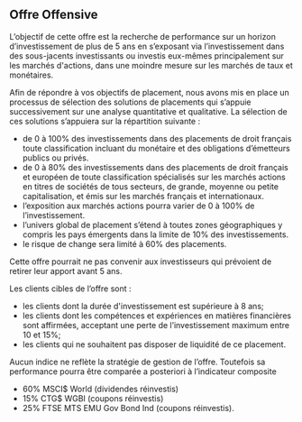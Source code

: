 ## **Offre Offensive**

L’objectif de cette offre est la recherche de performance sur un horizon d’investissement de plus de 5 ans en s’exposant via l’investissement dans des sous-jacents investissants ou investis eux-mêmes principalement sur les marchés d'actions, dans une moindre mesure sur les marchés de taux et monétaires.


Afin de répondre à vos objectifs de placement, nous avons mis en place un processus de sélection des solutions de placements qui s’appuie successivement sur une analyse quantitative et qualitative. La sélection de ces solutions s’appuiera sur la répartition suivante :

- de 0 à 100% des investissements dans des placements de droit français toute classification incluant du monétaire et des obligations d’émetteurs publics ou privés.
- de 0 à 80% des investissements dans des placements de droit français et européen de toute classification spécialisés sur les marchés actions en titres de sociétés de tous secteurs, de grande, moyenne ou petite capitalisation, et émis sur les marchés français et internationaux. 
- l’exposition aux marchés actions pourra varier de 0 à 100% de l’investissement.
- l’univers global de placement s’étend à toutes zones géographiques y compris les pays émergents dans la limite de 10% des investissements.
- le risque de change sera limité à 60% des placements.

Cette offre pourrait ne pas convenir aux investisseurs qui prévoient de retirer leur apport avant 5 ans.

Les clients cibles de l’offre sont :

- les clients dont la durée d'investissement est supérieure à 8 ans;
- les clients dont les compétences et expériences en matières financières sont affirmées, acceptant une perte de l’investissement maximum entre 10 et 15%;
- les clients qui ne souhaitent pas disposer de liquidité de ce placement.

Aucun indice ne reflète la stratégie de gestion de l’offre. Toutefois sa performance pourra être comparée a posteriori à l’indicateur composite

- 60% MSCI$ World (dividendes réinvestis)
- 15% CTG$ WGBI (coupons réinvestis)
- 25% FTSE MTS EMU Gov Bond Ind (coupons réinvestis). 